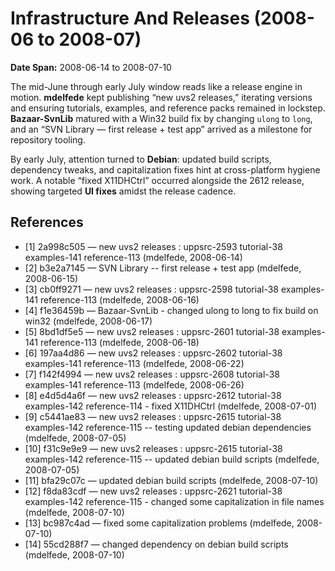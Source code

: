 # Infrastructure And Releases (2008-06 to 2008-07)
**Date Span:** 2008-06-14 to 2008-07-10

The mid-June through early July window reads like a release engine in motion. **mdelfede** kept publishing “new uvs2 releases,” iterating versions and ensuring tutorials, examples, and reference packs remained in lockstep. **Bazaar-SvnLib** matured with a Win32 build fix by changing `ulong` to `long`, and an “SVN Library — first release + test app” arrived as a milestone for repository tooling.

By early July, attention turned to **Debian**: updated build scripts, dependency tweaks, and capitalization fixes hint at cross-platform hygiene work. A notable “fixed X11DHCtrl” occurred alongside the 2612 release, showing targeted **UI fixes** amidst the release cadence.

## References
- [1] 2a998c505 — new uvs2 releases : uppsrc-2593  tutorial-38  examples-141  reference-113 (mdelfede, 2008-06-14)
- [2] b3e2a7145 — SVN Library -- first release + test app (mdelfede, 2008-06-15)
- [3] cb0ff9271 — new uvs2 releases : uppsrc-2598  tutorial-38  examples-141  reference-113 (mdelfede, 2008-06-16)
- [4] f1e36459b — Bazaar-SvnLib - changed ulong to long to fix build on win32 (mdelfede, 2008-06-17)
- [5] 8bd1df5e5 — new uvs2 releases : uppsrc-2601  tutorial-38  examples-141  reference-113 (mdelfede, 2008-06-18)
- [6] 197aa4d86 — new uvs2 releases : uppsrc-2602  tutorial-38  examples-141  reference-113 (mdelfede, 2008-06-22)
- [7] f142f4994 — new uvs2 releases : uppsrc-2608  tutorial-38  examples-141  reference-113 (mdelfede, 2008-06-26)
- [8] e4d5d4a6f — new uvs2 releases : uppsrc-2612  tutorial-38  examples-142  reference-114  -  fixed X11DHCtrl (mdelfede, 2008-07-01)
- [9] c5441ae83 — new uvs2 releases : uppsrc-2615  tutorial-38  examples-142  reference-115  -- testing updated debian dependencies (mdelfede, 2008-07-05)
- [10] f31c9e9e9 — new uvs2 releases : uppsrc-2615  tutorial-38  examples-142  reference-115  -- updated debian build scripts (mdelfede, 2008-07-05)
- [11] bfa29c07c — updated debian build scripts (mdelfede, 2008-07-10)
- [12] f8da83cdf — new uvs2 releases : uppsrc-2621  tutorial-38  examples-142  reference-115 - changed some capitalization in file names (mdelfede, 2008-07-10)
- [13] bc987c4ad — fixed some capitalization problems (mdelfede, 2008-07-10)
- [14] 55cd288f7 — changed dependency on debian build scripts (mdelfede, 2008-07-10)
